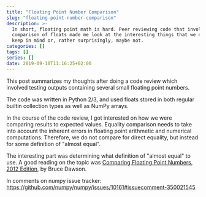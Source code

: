 ```yaml
---
title: "Floating Point Number Comparison"
slug: "floating-point-number-comparison"
description: >-
  In short, floating point math is hard. Peer reviewing code that involved the
  comparison of floats made me look at the interesting things that we need to
  keep in mind or, rather surprisingly, maybe not.
categories: []
tags: []
series: []
date: 2019-09-10T11:16:25+02:00
---
```


This post summarizes my thoughts after doing a code review which involved
testing outputs containing several small floating point numbers.

The code was written in Python 2/3, and used floats stored in both regular
builtin collection types as well as NumPy arrays.

In the course of the code review, I got interested on how we were comparing
results to expected values. Equality comparison needs to take into account the
inherent errors in floating point arithmetic and numerical computations.
Therefore, we do not compare for direct equality, but instead for some
definition of "almost equal".

The interesting part was determining what definition of "almost equal" to use. A
good reading on the topic was [Comparing Floating Point Numbers, 2012
Edition](https://randomascii.wordpress.com/2012/02/25/comparing-floating-point-numbers-2012-edition/),
by Bruce Dawson.




In  comments on numpy issue tracker: https://github.com/numpy/numpy/issues/10161#issuecomment-350021545
